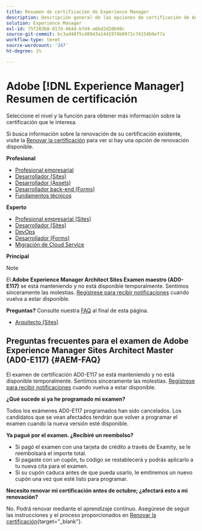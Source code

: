 ```yaml
---
title: Resumen de certificación de Experience Manager
description: Descripción general de las opciones de certificación de Adobe Experience Manager
solution: Experience Manager
exl-id: 75f283b8-017d-464d-b7d4-a6bd2d20b90c
source-git-commit: bc3ad48f5c48943a14d1974b0971c74154b9ef7a
workflow-type: tm+mt
source-wordcount: '347'
ht-degree: 1%

---
```


# Adobe [!DNL Experience Manager] Resumen de certificación

Seleccione el nivel y la función para obtener más información sobre la certificación que le interesa.

Si busca información sobre la renovación de su certificación existente, visite la [Renovar la certificación](/help/certifications/renew.md) para ver si hay una opción de renovación disponible.

**Profesional**

* [Profesional empresarial](/help/certifications/aem/aem-p-business.md) <!--AD0-E126-->
* [Desarrollador (Sites)](/help/certifications/aem/aem-sites-p-developer.md) <!--AD0-E123-->
* [Desarrollador (Assets)](/help/certifications/aem/aem-assets-p-developer.md) <!--AD0-E129-->
* [Desarrollador back-end (Forms)](/help/certifications/aem/aem-forms-p-bedeveloper.md) <!--AD0-E127-->
* [Fundamentos técnicos](/help/certifications/aem/aem-p-foundations.md) <!--AD0-E132-->

**Experto**

* [Profesional empresarial (Sites)](/help/certifications/aem/aem-sites-e-business.md) <!--AD0-E121-->
* [Desarrollador (Sites)](/help/certifications/aem/aem-sites-e-developer.md) <!--AD0-E134-->
* [DevOps](/help/certifications/aem/aem-devops-e-engineer.md) <!--AD0-E124-->
* [Desarrollador (Forms)](/help/certifications/aem/aem-forms-e-developer.md) <!--AD0-E125-->
* [Migración de Cloud Service](/help/certifications/aem/aem-cs-e-migration.md) <!--AD0-E136-->

**Principal**

>[!NOTE]
>
>El **Adobe Experience Manager Architect Sites Examen maestro (AD0-E117)** se está manteniendo y no está disponible temporalmente. Sentimos sinceramente las molestias. [Regístrese para recibir notificaciones](https://forms.office.com/Pages/ResponsePage.aspx?id=Wht7-jR7h0OUrtLBeN7O4R3Iwdbolq9LpEOJ07Ii-i9URDdWMjUzODdITVoxQTNPVTZOSUNKUDhFQS4u) cuando vuelva a estar disponible.
>
>**Preguntas?** Consulte nuestra [FAQ](#AEM-FAQ) al final de esta página.

* [Arquitecto (Sites)](/help/certifications/aem/aem-sites-m-architect.md) <!--AD0-E117-->



## Preguntas frecuentes para el examen de Adobe Experience Manager Sites Architect Master (AD0-E117) {#AEM-FAQ}

El examen de certificación AD0-E117 se está manteniendo y no está disponible temporalmente. Sentimos sinceramente las molestias. [Regístrese para recibir notificaciones](https://forms.office.com/Pages/ResponsePage.aspx?id=Wht7-jR7h0OUrtLBeN7O4R3Iwdbolq9LpEOJ07Ii-i9URDdWMjUzODdITVoxQTNPVTZOSUNKUDhFQS4u) cuando vuelva a estar disponible.

**¿Qué sucede si ya he programado mi examen?**

Todos los exámenes AD0-E117 programados han sido cancelados. Los candidatos que se vean afectados tendrán que volver a programar el examen cuando la nueva versión esté disponible.

**Ya pagué por el examen. ¿Recibiré un reembolso?**

* Si pagó el examen con una tarjeta de crédito a través de Examity, se le reembolsará el importe total.  
* Si pagaste con un cupón, tu código se restablecerá y podrás aplicarlo a tu nueva cita para el examen.  
* Si su cupón caduca antes de que pueda usarlo, le emitiremos un nuevo cupón una vez que esté listo para programar.

**Necesito renovar mi certificación antes de octubre; ¿afectará esto a mi renovación?**

No. Podrá renovar mediante el aprendizaje continuo. Asegúrese de seguir las instrucciones y el proceso proporcionados en [Renovar la certificación](https://experienceleague.adobe.com/docs/certification/program/renew.html){target="_blank"}.

